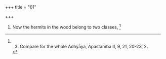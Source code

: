 +++
title = "01"

+++
1. Now the hermits in the wood belong to two classes, [^1] 


[^1]:  3. Compare for the whole Adhyāya, Āpastamba II, 9, 21, 20-23, 2.
